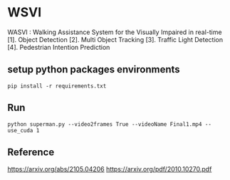 # WSVI
WASVI : Walking Assistance System for the Visually Impaired in real-time
[1]. Object Detection
[2]. Multi Object Tracking
[3]. Traffic Light Detection
[4]. Pedestrian Intention Prediction

## setup python packages environments
```
pip install -r requirements.txt
```

## Run
```
python superman.py --video2frames True --videoName Final1.mp4 --use_cuda 1 
```


## Reference
https://arxiv.org/abs/2105.04206
https://arxiv.org/pdf/2010.10270.pdf

